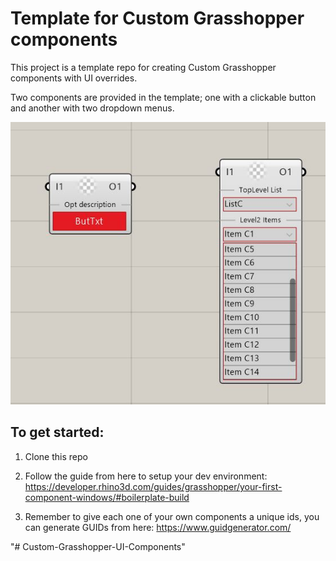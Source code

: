 # Template for Custom Grasshopper components

This project is a template repo for creating Custom Grasshopper components with UI overrides.

Two components are provided in the template; one with a clickable button and another with two dropdown menus.

![Alt text](readme-screenshot.JPG?raw=true "Title")

## To get started:
1. Clone this repo
2. Follow the guide from here to setup your dev environment:
https://developer.rhino3d.com/guides/grasshopper/your-first-component-windows/#boilerplate-build

3. Remember to give each one of your own components a unique ids, you can generate GUIDs from here: https://www.guidgenerator.com/

"# Custom-Grasshopper-UI-Components" 
